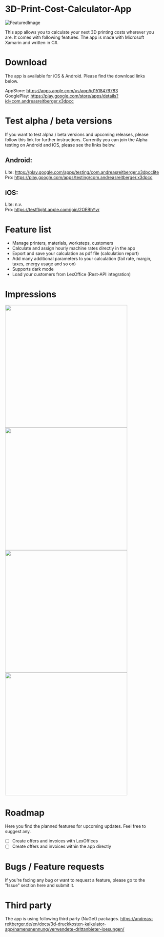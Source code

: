 # 3D-Print-Cost-Calculator-App

![FeaturedImage](https://andreas-reitberger.de/wp-content/uploads/2021/09/app_print_cost_calculator_app_1.2.1.png)

This app allows you to calculate your next 3D printing costs wherever you are. It comes with following features. The app is made with Microsoft Xamarin and written in C#.

# Download
The app is available for iOS & Android. Please find the download links below.

AppStore: https://apps.apple.com/us/app/id1518476783<br />
GooglePlay: https://play.google.com/store/apps/details?id=com.andreasreitberger.x3dpcc<br />

# Test alpha / beta versions
If you want to test alpha / beta versions and upcoming releases, please follow this link for further instructions.
Currently you can join the Alpha testing on Android and iOS, please see the links below.

## Android:
Lite: https://play.google.com/apps/testing/com.andreasreitberger.x3dpcclite<br />
Pro: https://play.google.com/apps/testing/com.andreasreitberger.x3dpcc<br />

## iOS:
Lite: n.v.<br />
Pro: https://testflight.apple.com/join/2OEBhYvr<br />

# Feature list
- Manage printers, materials, worksteps, customers
- Calculate and assign hourly machine rates directly in the app
- Export and save your calculation as pdf file (calculation report)
- Add many additional parameters to your calculation (fail rate, margin, taxes, energy usage and so on)
- Supports dark mode
- Load your customers from LexOffice (Rest-API integration)

# Impressions
<img src="https://andreas-reitberger.de/wp-content/uploads/2020/08/3dpcc_export_multiple_pdf_ios_1-590x1049.png" width="400"> <img src="https://andreas-reitberger.de/wp-content/uploads/2020/08/3dpcc_export_multiple_pdf_ios_2-590x1049.png" width="400">
<img src="https://andreas-reitberger.de/wp-content/uploads/2020/08/3dpcc_export_multiple_pdf_ios_3-590x1049.png" width="400"> <img src="https://andreas-reitberger.de/wp-content/uploads/2020/07/3dpcc_app_calculator_ios_1-380x676.png" width="400">

# Roadmap
Here you find the planned features for upcoming updates. Feel free to suggest any.

- [ ] Create offers and invoices with LexOffices
- [ ] Create offers and invoices within the app directly

# Bugs / Feature requests
If you're facing any bug or want to request a feature, please go to the "Issue" section here and submit it.

# Third party
The app is using following third party (NuGet) packages.
https://andreas-reitberger.de/en/docs/3d-druckkosten-kalkulator-app/namensnennung/verwendete-drittanbieter-loesungen/
